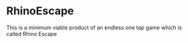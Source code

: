 # RhinoEscape
This is a minimum viable product of an endless one tap game which is called Rhino Escape
